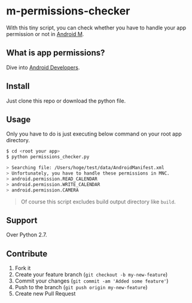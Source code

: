 # m-permissions-checker

With this tiny script, you can check whether you have to handle your app permission or not in [Android M](http://developer.android.com/preview/index.html).

## What is app permissions?

Dive into [Android Developers](http://developer.android.com/preview/features/runtime-permissions.html).

## Install

Just clone this repo or download the python file.

## Usage

Only you have to do is just executing below command on your root app directory.

```sh
$ cd <root your app>
$ python permissions_checker.py

> Searching file: /Users/hoge/test/data/AndroidManifest.xml
> Unfortunately, you have to handle these permissions in MNC.
> android.permission.READ_CALENDAR
> android.permission.WRITE_CALENDAR
> android.permission.CAMERA
```

> Of course this script excludes build output directory like `build`.

## Support

Over Python 2.7.

## Contribute

1. Fork it
2. Create your feature branch (`git checkout -b my-new-feature`)
3. Commit your changes (`git commit -am 'Added some feature'`)
4. Push to the branch (`git push origin my-new-feature`)
5. Create new Pull Request
